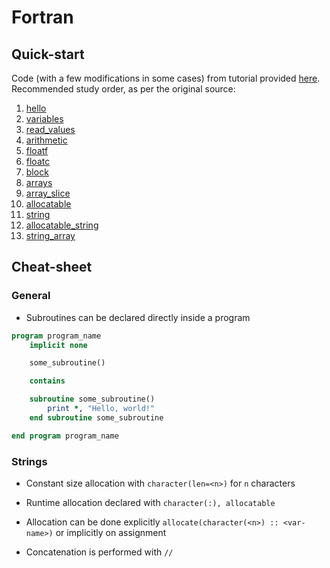 # Fortran

## Quick-start

Code (with a few modifications in some cases) from tutorial provided [here](https://fortran-lang.org/learn/quickstart/). Recommended study order, as per the original source:

1. [hello](src/quickstart/hello.f90)
1. [variables](src/quickstart/variables.f90)
1. [read_values](src/quickstart/read_values.f90)
1. [arithmetic](src/quickstart/arithmetic.f90)
1. [floatf](src/quickstart/floatf.f90)
1. [floatc](src/quickstart/floatc.f90)
1. [block](src/quickstart/block.f90)
1. [arrays](src/quickstart/arrays.f90)
1. [array_slice](src/quickstart/array_slice.f90)
1. [allocatable](src/quickstart/allocatable.f90)
1. [string](src/quickstart/string.f90)
1. [allocatable_string](src/quickstart/allocatable_string.f90)
1. [string_array](src/quickstart/string_array.f90)

## Cheat-sheet

### General

- Subroutines can be declared directly inside a program

```fortran
program program_name
    implicit none

    some_subroutine()

    contains

    subroutine some_subroutine()
        print *, "Hello, world!"
    end subroutine some_subroutine

end program program_name
```

### Strings

- Constant size allocation with `character(len=<n>)` for `n` characters

- Runtime allocation declared with `character(:), allocatable`

- Allocation can be done explicitly `allocate(character(<n>) :: <var-name>)` or implicitly on assignment

- Concatenation is performed with `//`
